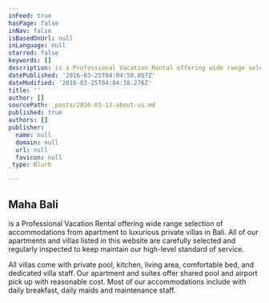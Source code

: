 ```yaml
---
inFeed: true
hasPage: false
inNav: false
isBasedOnUrl: null
inLanguage: null
starred: false
keywords: []
description: is a Professional Vacation Rental offering wide range selection of accommodations from apartment to luxurious private villas in Bali. All of our apartments and villas listed in this website are carefully selected and regularly inspected to keep maintain our high-level standard of service.
datePublished: '2016-03-25T04:04:50.057Z'
dateModified: '2016-03-25T04:04:38.276Z'
title: ''
author: []
sourcePath: _posts/2016-03-13-about-us.md
published: true
authors: []
publisher:
  name: null
  domain: null
  url: null
  favicon: null
_type: Blurb

---
```

## **Maha Bali**

is a Professional Vacation Rental offering wide range selection of accommodations from apartment to luxurious private villas in Bali. All of our apartments and villas listed in this website are carefully selected and regularly inspected to keep maintain our high-level standard of service.

All villas come with private pool, kitchen, living area, comfortable bed, and dedicated villa staff. Our apartment and suites offer shared pool and airport pick up with reasonable cost. Most of our accommodations include with daily breakfast, daily maids and maintenance staff.